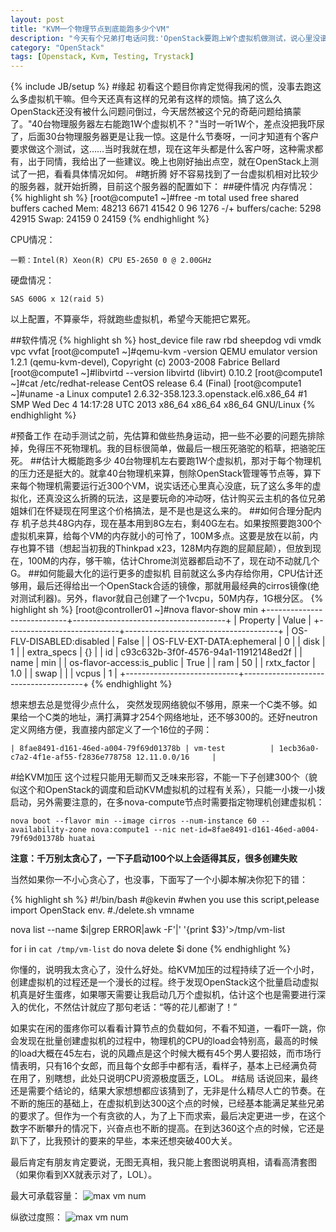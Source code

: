 ```yaml
---
layout: post
title: "KVM一个物理节点到底能跑多少个VM"
description: "今天有个兄弟打电话问我:'OpenStack要跑上W个虚拟机做测试，说心里没谱，到底能不能跑。'我当时就蒙,40台左右服务器跑1W个虚拟机，这个问题真心难倒我了，不知道该怎么回答。为了解答这个问题，晚上抽了个把小时在trystack上试了一把，仅供参考。"
category: "OpenStack"
tags: [Openstack, Kvm, Testing, Trystack]
---
```

{% include JB/setup %}
#缘起
初看这个题目你肯定觉得我闲的慌，没事去跑这么多虚拟机干嘛。但今天还真有这样的兄弟有这样的烦恼。搞了这么久OpenStack还没有被什么问题问倒过，今天居然被这个兄的奇葩问题给搞蒙了。"40台物理服务器左右能跑1W个虚拟机不？"当时一听1W个，差点没把我吓尿了，后面30台物理服务器更是让我一惊。这是什么节奏呀，一问才知道有个客户要求做这个测试，这……当时我就在想，现在这年头都是什么客户呀，这种需求都有，出于同情，我给出了一些建议。晚上也刚好抽出点空，就在OpenStack上测试了一把，看看具体情况如何。
#瞎折腾
好不容易找到了一台虚拟机相对比较少的服务器，就开始折腾，目前这个服务器的配置如下：
##硬件情况
内存情况：
{% highlight sh %}
[root@compute1 ~]#free -m
             total       used       free     shared    buffers     cached
Mem:         48213       6671      41542          0         96       1276
-/+ buffers/cache:       5298      42915
Swap:        24159          0      24159
{% endhighlight %}

CPU情况：
	
	一颗：Intel(R) Xeon(R) CPU E5-2650 0 @ 2.00GHz

硬盘情况：
	
	SAS 600G x 12(raid 5)
以上配置，不算豪华，将就跑些虚拟机，希望今天能把它累死。

##软件情况
{% highlight sh %}
host_device file raw rbd sheepdog vdi vmdk vpc vvfat
[root@compute1 ~]#qemu-kvm -version
QEMU emulator version 1.2.1 (qemu-kvm-devel), Copyright (c) 2003-2008 Fabrice Bellard
[root@compute1 ~]#libvirtd --version
libvirtd (libvirt) 0.10.2
[root@compute1 ~]#cat /etc/redhat-release
CentOS release 6.4 (Final)
[root@compute1 ~]#uname -a
Linux compute1 2.6.32-358.123.3.openstack.el6.x86_64 #1 SMP Wed Dec 4 14:17:28 UTC 2013 x86_64 x86_64 x86_64 GNU/Linux
{% endhighlight %}

#预备工作
在动手测试之前，先估算和做些热身运动，把一些不必要的问题先排除掉，免得压不死物理机。我的目标很简单，做最后一根压死骆驼的稻草，把骆驼压死。
##估计大概能跑多少
40台物理机左右要跑1W个虚拟机，那对于每个物理机的压力还是挺大的。就拿40台物理机来算，刨除OpenStack管理等节点等，算下来每个物理机需要运行近300个VM，说实话还心里真心没底，玩了这么多年的虚拟化，还真没这么折腾的玩法，这是要玩命的冲动呀，估计购买云主机的各位兄弟姐妹们在怀疑现在阿里这个价格搞法，是不是也是这么来的。
##如何合理分配内存
机子总共48G内存，现在基本用到8G左右，剩40G左右。如果按照要跑300个虚拟机来算，给每个VM的内存就小的可怜了，100M多点。这要是放在以前，内存也算不错（想起当初我的Thinkpad x23，128M内存跑的屁颠屁颠），但放到现在，100M的内存，够干嘛，估计Chrome浏览器都启动不了，现在动不动就几个G。
##如何能最大化的运行更多的虚拟机
目前就这么多内存给你用，CPU估计还够用，最后还得给出一个OpenStack合适的镜像，那就用最经典的cirros镜像(绝对测试利器)。另外，flavor就自己创建了一个1vcpu，50M内存，1G根分区。
{% highlight sh %}
[root@controller01 ~]#nova flavor-show min
+----------------------------+--------------------------------------+
| Property                   | Value                                |
+----------------------------+--------------------------------------+
| OS-FLV-DISABLED:disabled   | False                                |
| OS-FLV-EXT-DATA:ephemeral  | 0                                    |
| disk                       | 1                                    |
| extra_specs                | {}                                   |
| id                         | c93c632b-3f0f-4576-94a1-11912148ed2f |
| name                       | min                                  |
| os-flavor-access:is_public | True                                 |
| ram                        | 50                                   |
| rxtx_factor                | 1.0                                  |
| swap                       |                                      |
| vcpus                      | 1                                    |
+----------------------------+--------------------------------------+
{% endhighlight %}

想来想去总是觉得少点什么， 突然发现网络貌似不够用，原来一个C类不够。如果给一个C类的地址，满打满算才254个网络地址，还不够300的。还好neutron定义网络方便，我直接内部定义了一个16位的子网：
	
	| 8fae8491-d161-46ed-a004-79f69d01378b | vm-test          | 1ecb36a0-c7a2-4f1e-af55-f2836e778758 12.11.0.0/16     |

#给KVM加压
这个过程只能用无聊而又乏味来形容，不能一下子创建300个（貌似这个和OpenStack的调度和启动KVM虚拟机的过程有关系），只能一小拨一小拨启动，另外需要注意的，在多nova-compute节点时需要指定物理机创建虚拟机：
	
	nova boot --flavor min --image cirros --num-instance 60 --availability-zone nova:compute1 --nic net-id=8fae8491-d161-46ed-a004-79f69d01378b huatai
**注意：千万别太贪心了，一下子启动100个以上会适得其反，很多创建失败**

当然如果你一不小心贪心了，也没事，下面写了一个小脚本解决你犯下的错：

{% highlight sh %}
#!/bin/bash
#@kevin
#when you use this script,pelease import OpenStack env.
#./delete.sh vmname

nova list --name $i|grep ERROR|awk -F'|' '{print $3}'>/tmp/vm-list

for i in `cat /tmp/vm-list`
do
   nova delete $i
done
{% endhighlight %}

你懂的，说明我太贪心了，没什么好处。给KVM加压的过程持续了近一个小时，创建虚拟机的过程还是一个漫长的过程。终于发现OpenStack这个批量启动虚拟机真是好生蛋疼，如果哪天需要让我启动几万个虚拟机，估计这个也是需要进行深入的优化，不然估计就应了那句老话：“等的花儿都谢了！”

如果实在闲的蛋疼你可以看看计算节点的负载如何，不看不知道，一看吓一跳，你会发现在批量创建虚拟机的过程中，物理机的CPU的load会特别高，最高的时候的load大概在45左右，说的风趣点是这个时候大概有45个男人要招妓，而市场行情表明，只有16个女郎，而且每个女郎手中都有活，看样子，基本上已经满负荷在用了，别瞎想，此处只说明CPU资源极度匮乏，LOL。
#结局
话说回来，最终还是需要个结论的，结果大家想想都应该猜到了，无非是什么精尽人亡的节奏。在不断的施压的基础上，在虚拟机到达300这个点的时候，已经基本能满足某些兄弟的要求了。但作为一个有贪欲的人，为了上下而求索，最后决定更进一步，在这个数字不断攀升的情况下，兴奋点也不断的提高。在到达360这个点的时候，它还是趴下了，比我预计的要来的早些，本来还想突破400大关。

最后肯定有朋友肯定要说，无图无真相，我只能上套图说明真相，请看高清套图（如果你看到XX就表示对了，LOL）。

最大可承载容量：
![max vm num](../../../../../assets/image/max-vm-num.jpg)

纵欲过度照：
![max vm num](../../../../../assets/image/kvm_360vm_one_server.jpg)
